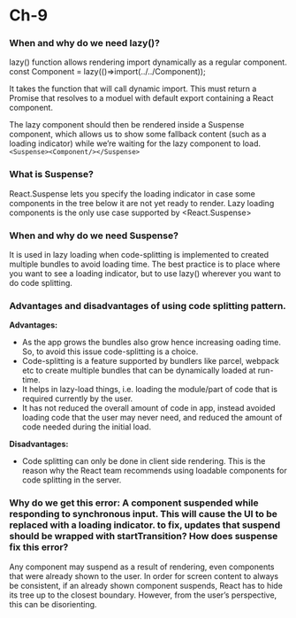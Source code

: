 # Ch-9

### When and why do we need lazy()?
lazy() function allows rendering import dynamically as a regular component.
const Component = lazy(()=>import(../../Component));

It takes the function that will call dynamic import. This must return a Promise that resolves to a moduel with default export containing a React component.  

The lazy component should then be rendered inside a Suspense component, which allows us to show some fallback content (such as a loading indicator) while we’re waiting for the lazy component to load.
```<Suspense><Component/></Suspense>```

### What is Suspense?
React.Suspense lets you specify the loading indicator in case some components in the tree below it are not yet ready to render.
Lazy loading components is the only use case supported by <React.Suspense>

### When and why do we need Suspense?
It is used in lazy loading when code-splitting is implemented to created multiple bundles to avoid loading time. The best practice is to place <Suspense> where you want to see a loading indicator, but to use lazy() wherever you want to do code splitting.

### Advantages and disadvantages of using code splitting pattern.
  
**Advantages:**
- As the app grows the bundles also grow hence increasing oading time. So, to avoid this issue code-splitting is a choice.
- Code-splitting is a feature supported by bundlers like parcel, webpack etc to create multiple bundles that can be dynamically loaded at run-time.
- It helps in lazy-load things, i.e. loading the module/part of code that is required currently by the user.  
- It has not reduced the overall amount of code in app, instead avoided loading code that the user may never need, and reduced the amount of code needed during the initial load.
  
**Disadvantages:**
- Code splitting can only be done in client side rendering. This is the reason why the React team recommends using loadable components for code splitting in the server.

### Why do we get this error: A component suspended while responding to synchronous input. This will cause the UI to be replaced with a loading indicator. to fix, updates that suspend should be wrapped with startTransition? How does suspense fix this error?
Any component may suspend as a result of rendering, even components that were already shown to the user. In order for screen content to always be consistent, if an already shown component suspends, React has to hide its tree up to the closest <Suspense> boundary. However, from the user’s perspective, this can be disorienting.
